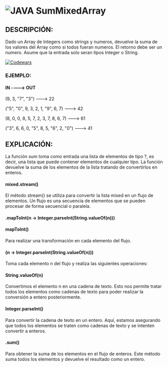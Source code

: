 # ![JAVA](https://img.shields.io/badge/Java-ED8B00?style=for-the-badge&logo=openjdk&logoColor=white) SumMixedArray

## DESCRIPCIÓN:

Dado un Array de Integers como strings y numeros, devuelve la suma de los valores del Array como si todos fueran numeros.
El retorno debe ser un numero.
Asume que la entrada solo seran tipos Integer o String.

[![Codewars](https://img.shields.io/badge/Codewars-B1361E?style=for-the-badge&logo=codewars&logoColor=grey)](https://www.codewars.com/kata/57eaeb9578748ff92a000009)

### EJEMPLO:

#### IN ----> OUT

(9, 3, "7", "3") ---> 22

("5", "0", 9, 3, 2, 1, "9", 6, 7) ---> 42

(8, 0, 0, 8, 5, 7, 2, 3, 7, 8, 6, 7) ---> 61

("3", 6, 6, 0, "5", 8, 5, "6", 2, "0") ---> 41

## EXPLICACIÓN:

La función sum toma como entrada una lista de elementos de tipo ?, es decir, una lista que puede contener elementos de cualquier tipo. 
La función devuelve la suma de los elementos de la lista tratando de convertirlos en enteros.


#### mixed.stream() 

El método stream() se utiliza para convertir la lista mixed en un flujo de elementos. 
Un flujo es una secuencia de elementos que se pueden procesar de forma secuencial o paralela.

#### .mapToInt(n -> Integer.parseInt(String.valueOf(n)))

#### mapToInt() 

Para realizar una transformación en cada elemento del flujo. 

#### (n -> Integer.parseInt(String.valueOf(n))) 

Toma cada elemento n del flujo y realiza las siguientes operaciones:

#### String.valueOf(n) 

Convertimos el elemento n en una cadena de texto. 
Esto nos permite tratar todos los elementos como cadenas de texto para poder realizar la conversión a entero posteriormente.

#### Integer.parseInt() 

Para convertir la cadena de texto en un entero. 
Aquí, estamos asegurando que todos los elementos se traten como cadenas de texto y se intenten convertir a enteros.

#### .sum() 

Para obtener la suma de los elementos en el flujo de enteros. 
Este método suma todos los elementos y devuelve el resultado como un entero.
